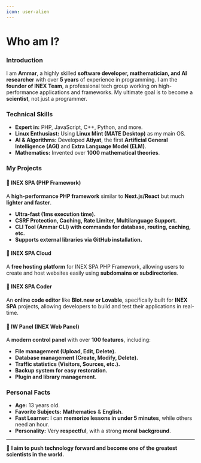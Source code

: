 ```yaml
---
icon: user-alien
---
```


# Who am I?

### Introduction

I am **Ammar**, a highly skilled **software developer, mathematician, and AI researcher** with over **5 years** of experience in programming. I am the **founder of INEX Team**, a professional tech group working on high-performance applications and frameworks. My ultimate goal is to become a **scientist**, not just a programmer.

### Technical Skills

* **Expert in:** PHP, JavaScript, C++, Python, and more.
* **Linux Enthusiast:** Using **Linux Mint (MATE Desktop)** as my main OS.
* **AI & Algorithms:** Developed **Atiyat**, the first **Artificial General Intelligence (AGI)** and **Extra Language Model (ELM)**.
* **Mathematics:** Invented over **1000 mathematical theories**.

### My Projects

#### 🔹 INEX SPA (PHP Framework)

A **high-performance PHP framework** similar to **Next.js/React** but much **lighter and faster**.

* **Ultra-fast (1ms execution time).**
* **CSRF Protection, Caching, Rate Limiter, Multilanguage Support.**
* **CLI Tool (Ammar CLI) with commands for database, routing, caching, etc.**
* **Supports external libraries via GitHub installation.**

#### 🔹 INEX SPA Cloud

A **free hosting platform** for INEX SPA PHP Framework, allowing users to create and host websites easily using **subdomains or subdirectories**.

#### 🔹 INEX SPA Coder

An **online code editor** like **Blot.new or Lovable**, specifically built for **INEX SPA** projects, allowing developers to build and test their applications in real-time.

#### 🔹 IW Panel (INEX Web Panel)

A **modern control panel** with over **100 features**, including:

* **File management (Upload, Edit, Delete).**
* **Database management (Create, Modify, Delete).**
* **Traffic statistics (Visitors, Sources, etc.).**
* **Backup system for easy restoration.**
* **Plugin and library management.**

### Personal Facts

* **Age:** 13 years old.
* **Favorite Subjects:** **Mathematics** & **English**.
* **Fast Learner:** I can **memorize lessons in under 5 minutes**, while others need an hour.
* **Personality:** Very **respectful**, with a strong **moral background**.

***

🚀 **I aim to push technology forward and become one of the greatest scientists in the world.**
